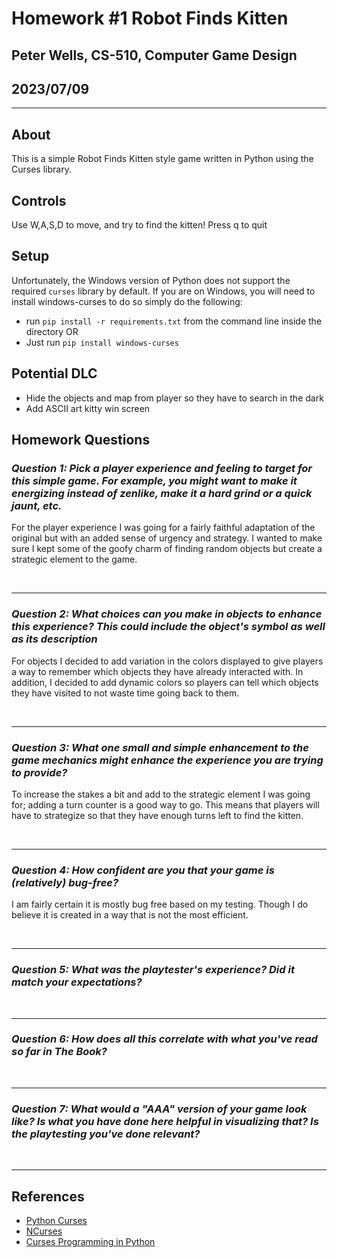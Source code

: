 # Homework #1 Robot Finds Kitten

## Peter Wells, CS-510, Computer Game Design

## 2023/07/09

---

## About

This is a simple Robot Finds Kitten style game written in Python using the Curses library.

## Controls

Use W,A,S,D to move, and try to find the kitten! Press q to quit

## Setup

Unfortunately, the Windows version of Python does not support the required `curses` library by default. If you are on Windows, you will need to install windows-curses to do so simply do the following:

- run `pip install -r requirements.txt` from the command line inside the directory OR
- Just run `pip install windows-curses`

## Potential DLC

- Hide the objects and map from player so they have to search in the dark
- Add ASCII art kitty win screen

## Homework Questions

### ***Question 1: Pick a player experience and feeling to target for this simple game. For example, you might want to make it energizing instead of zenlike, make it a hard grind or a quick jaunt, etc.***

For the player experience I was going for a fairly faithful adaptation of the original but with an added sense of urgency and strategy. I wanted to make sure I kept some of the goofy charm of finding random objects but create a strategic element to the game.

<br>

---

### ***Question 2: What choices can you make in objects to enhance this experience? This could include the object's symbol as well as its description***

For objects I decided to add variation in the colors displayed to give players a way to remember which objects they have already interacted with. In addition, I decided to add dynamic colors so players can tell which objects they have visited to not waste time going back to them.

<br>

---

### ***Question 3: What one small and simple enhancement to the game mechanics might enhance the experience you are trying to provide?***

To increase the stakes a bit and add to the strategic element I was going for; adding a turn counter is a good way to go. This means that players will have to strategize so that they have enough turns left to find the kitten.

<br>

---

### ***Question 4: How confident are you that your game is (relatively) bug-free?***

I am fairly certain it is mostly bug free based on my testing. Though I do believe it is created in a way that is not the most efficient.

<br>

---

### ***Question 5: What was the playtester's experience? Did it match your expectations?***



<br>

---

### ***Question 6: How does all this correlate with what you've read so far in The Book?***



<br>

---

### ***Question 7: What would a "AAA" version of your game look like? Is what you have done here helpful in visualizing that? Is the playtesting you've done relevant?***



<br>

---

## References

- [Python Curses](https://docs.python.org/3/howto/curses.html)
- [NCurses](http://www.ibiblio.org/pub/Linux/docs/HOWTO/other-formats/html_single/NCURSES-Programming-HOWTO.html#WHATIS)
- [Curses Programming in Python](https://www.devdungeon.com/content/curses-programming-python)
